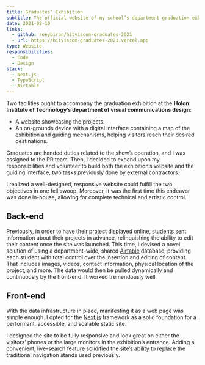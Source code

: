 ```yaml
---
title: Graduates’ Exhibition
subtitle: The official website of my school’s department graduation exhibition.
date: 2021-08-10
links:
  - github: roeybiran/hitviscom-graduates-2021
  - url: https://hitviscom-graduates-2021.vercel.app
type: Website
responsibilities:
  - Code
  - Design
stack:
  - Next.js
  - TypeScript
  - Airtable
---
```


Two facilities ought to accompany the graduation exhibition at the **Holon Institute of Technology’s department of visual communications design**:

- A website showcasing the projects.
- An on-grounds device with a digital interface containing a map of the exhibition and guiding mechanisms, helping visitors reach their desired destinations.

Graduates are handed duties related to the show’s operation, and I was assigned to the PR team. Then, I decided to expand upon my responsibilities and volunteer to build both the exhibition’s website and the guiding interface, two tasks previously done by external contractors.

I realized a well-designed, responsive website could fulfill the two objectives in one fell swoop. Moreover, it was the first time this endeavor was done in-house, allowing for complete technical and artistic control.

## Back-end

Previously, in order to have their project displayed online, students sent information about their projects in advance, relinquishing the ability to edit their content once the site was launched.
This time, I devised a novel solution of using a department–wide, shared [Airtable](https://airtable.com) database, providing each student with total control over the insertion and editing of content. That includes images, videos, contact information, physical location of the project, and more. The data would then be pulled dynamically and continuously by the front-end. It worked tremendously well.

## Front-end

With the data infrastructure in place, manifesting it as a web page was simple enough. I opted for the [Next.js](https://nextjs.org) framework as a solid foundation for a performant, accessible, and scalable static site.

I designed the site to be fully responsive and look great on either the visitors’ phones or the large monitors in the exhibition’s entrance. Adding a convenient, live-search feature solidified the site’s ability to replace the traditional navigation stands used previously.
